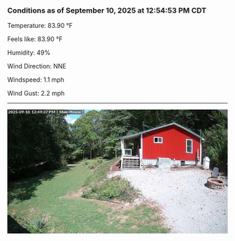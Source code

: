 ### Conditions as of September 10, 2025 at 12:54:53 PM CDT 

Temperature: 83.90 &deg;F

Feels like: 83.90 &deg;F

Humidity: 49%

Wind Direction: NNE

Windspeed: 1.1 mph

Wind Gust: 2.2 mph

---

<img src="./images/latest.jpeg"/>

